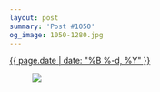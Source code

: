```yaml
---
layout: post
summary: 'Post #1050'
og_image: 1050-1280.jpg
---
```


<p>
 <time>
  <a href="/1050">
   {{ page.date | date: "%B %-d, %Y" }}
  </a>
 </time>
 <a href="/1050">
  <figure data-taken="12/7/2019">
   <img sizes="(min-width: 700px) 50vw, calc(100vw - 2rem)" src="{{ site.assets_url }}/1050-640.jpg" srcset="{{ site.assets_url }}/1050-320.jpg 320w, {{ site.assets_url }}/1050-640.jpg 640w, {{ site.assets_url }}/1050-960.jpg 960w, {{ site.assets_url }}/1050-1280.jpg 1280w"/>
  </figure>
 </a>
</p>
